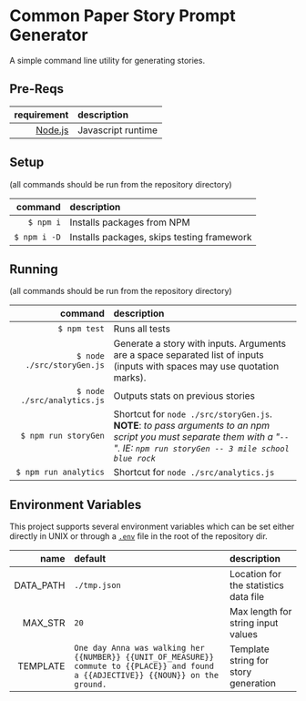 # Common Paper Story Prompt Generator

A simple command line utility for generating stories.

## Pre-Reqs

|requirement|description|
|-:|:-|
|[Node.js](https://nodejs.org/en/)|Javascript runtime|

## Setup

(all commands should be run from the repository directory)

|command|description|
|-:|:-|
|`$ npm i`|Installs packages from NPM|
|`$ npm i -D`|Installs packages, skips testing framework|

## Running

(all commands should be run from the repository directory)

|command|description|
|-:|:-|
|`$ npm test`|Runs all tests|
|`$ node ./src/storyGen.js`|Generate a story with inputs.  Arguments are a space separated list of inputs (inputs with spaces may use quotation marks).|
|`$ node ./src/analytics.js`|Outputs stats on previous stories|
|`$ npm run storyGen`|Shortcut for `node ./src/storyGen.js`.<br />**NOTE**: *to pass arguments to an npm script you must separate them with a "`--`".  IE: `npm run storyGen -- 3 mile school blue rock`*|
|`$ npm run analytics`|Shortcut for `node ./src/analytics.js`|

## Environment Variables

This project supports several environment variables which can be set either directly in UNIX or through a [`.env`](https://www.npmjs.com/package/dotenv) file in the root of the repository dir.

|name|default|description|
|-:|:-|:-|
|DATA_PATH|`./tmp.json`|Location for the statistics data file|
|MAX_STR|`20`|Max length for string input values|
|TEMPLATE|`One day Anna was walking her {{NUMBER}} {{UNIT_OF_MEASURE}} commute to {{PLACE}} and found a {{ADJECTIVE}} {{NOUN}} on the ground.`|Template string for story generation|
